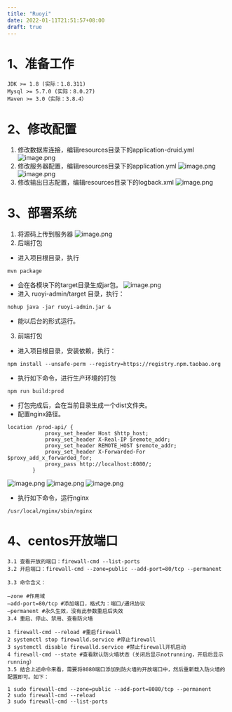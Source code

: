 ```yaml
---
title: "Ruoyi"
date: 2022-01-11T21:51:57+08:00
draft: true
---
```


# 1、准备工作

```
JDK >= 1.8 (实际：1.8.311)
Mysql >= 5.7.0 (实际：8.0.27)
Maven >= 3.0（实际：3.8.4）
```
# 2、修改配置
1. 修改数据库连接，编辑resources目录下的application-druid.yml
![image.png](https://note.youdao.com/yws/res/10256/WEBRESOURCEba4e0d66d695274e4469fbd5f975bafa)
2. 修改服务器配置，编辑resources目录下的application.yml
![image.png](https://note.youdao.com/yws/res/10259/WEBRESOURCE988b138301c292576884fb73af07e3b2)
![image.png](https://note.youdao.com/yws/res/10261/WEBRESOURCE0e7bbedbf916ba5dc23a5cf69a4f580e)
3. 修改输出日志配置，编辑resources目录下的logback.xml
![image.png](https://note.youdao.com/yws/res/10268/WEBRESOURCE9456fbd7583af1329c65678b2964e2ed)
# 3、部署系统
1. 将源码上传到服务器
![image.png](https://note.youdao.com/yws/res/10274/WEBRESOURCE05af092f1b35013434228589fe9da8a7)
2. 后端打包
- 进入项目根目录，执行

```
mvn package
```
- 会在各模块下的target目录生成jar包。
![image.png](https://note.youdao.com/yws/res/10286/WEBRESOURCE58f86a74057a6142b2d0770d8fd72614)
- 进入 ruoyi-admin/target 目录，执行：

```
nohup java -jar ruoyi-admin.jar &
```
- 能以后台的形式运行。
3. 前端打包
- 进入项目根目录，安装依赖，执行：

```
npm install --unsafe-perm --registry=https://registry.npm.taobao.org
```
- 执行如下命令，进行生产环境的打包

```
npm run build:prod
```
- 打包完成后，会在当前目录生成一个dist文件夹。
- 配置nginx路径。

```
location /prod-api/ {
            proxy_set_header Host $http_host;
            proxy_set_header X-Real-IP $remote_addr;
            proxy_set_header REMOTE_HOST $remote_addr;
            proxy_set_header X-Forwarded-For $proxy_add_x_forwarded_for;
            proxy_pass http://localhost:8080/;
        }
```

![image.png](https://note.youdao.com/yws/res/10327/WEBRESOURCE74299639aa968a4395981749f307e2dd)
![image.png](https://note.youdao.com/yws/res/10329/WEBRESOURCEeb6b37396fb930095baad46f29d2e8e2)
![image.png](https://note.youdao.com/yws/res/10331/WEBRESOURCEc0a14181a4ed1b63f3952799277d256e)

- 执行如下命令，运行nginx

```
/usr/local/nginx/sbin/nginx
```

# 4、centos开放端口

```
3.1 查看开放的端口：firewall-cmd --list-ports 
3.2 开启端口：firewall-cmd --zone=public --add-port=80/tcp --permanent

3.3 命令含义：

–zone #作用域
–add-port=80/tcp #添加端口，格式为：端口/通讯协议
–permanent #永久生效，没有此参数重启后失效
3.4 重启、停止、禁用、查看防火墙

1 firewall-cmd --reload #重启firewall
2 systemctl stop firewalld.service #停止firewall
3 systemctl disable firewalld.service #禁止firewall开机启动
4 firewall-cmd --state #查看默认防火墙状态（关闭后显示notrunning，开启后显示running）
3.5 结合上述命令来看，需要将8080端口添加到防火墙的开放端口中，然后重新载入防火墙的配置即可。如下：

1 sudo firewall-cmd --zone=public --add-port=8080/tcp --permanent
2 sudo firewall-cmd --reload
3 sudo firewall-cmd --list-ports
```
